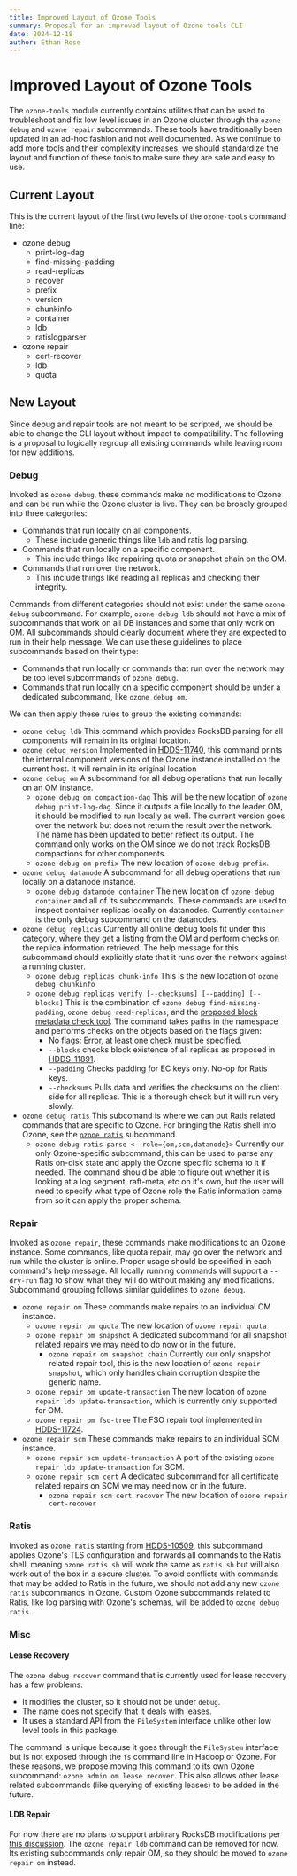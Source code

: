 ```yaml
---
title: Improved Layout of Ozone Tools
summary: Proposal for an improved layout of Ozone tools CLI
date: 2024-12-18
author: Ethan Rose
---
```

<!--
  Licensed under the Apache License, Version 2.0 (the "License");
  you may not use this file except in compliance with the License.
  You may obtain a copy of the License at

   http://www.apache.org/licenses/LICENSE-2.0

  Unless required by applicable law or agreed to in writing, software
  distributed under the License is distributed on an "AS IS" BASIS,
  WITHOUT WARRANTIES OR CONDITIONS OF ANY KIND, either express or implied.
  See the License for the specific language governing permissions and
  limitations under the License. See accompanying LICENSE file.
-->

# Improved Layout of Ozone Tools

The `ozone-tools` module currently contains utilites that can be used to troubleshoot and fix low level issues in an Ozone cluster through the `ozone debug` and `ozone repair` subcommands. These tools have traditionally been updated in an ad-hoc fashion and not well documented. As we continue to add more tools and their complexity increases, we should standardize the layout and function of these tools to make sure they are safe and easy to use.

## Current Layout

This is the current layout of the first two levels of the `ozone-tools` command line:
- ozone debug
    - print-log-dag
    - find-missing-padding
    - read-replicas
    - recover
    - prefix
    - version
    - chunkinfo
    - container
    - ldb
    - ratislogparser
- ozone repair
    - cert-recover
    - ldb
    - quota

## New Layout

Since debug and repair tools are not meant to be scripted, we should be able to change the CLI layout without impact to compatibility. The following is a proposal to logically regroup all existing commands while leaving room for new additions.

### Debug

Invoked as `ozone debug`, these commands make no modifications to Ozone and can be run while the Ozone cluster is live. They can be broadly grouped into three categories:
- Commands that run locally on all components.
    - These include generic things like `ldb` and ratis log parsing.
- Commands that run locally on a specific component.
    - This include things like repairing quota or snapshot chain on the OM.
- Commands that run over the network.
    - This include things like reading all replicas and checking their integrity.

Commands from different categories should not exist under the same `ozone debug` subcommand. For example, `ozone debug ldb` should not have a mix of subcommands that work on all DB instances and some that only work on OM. All subcommands should clearly document where they are expected to run in their help message. We can use these guidelines to place subcommands based on their type:
- Commands that run locally or commands that run over the network may be top level subcommands of `ozone debug`.
- Commands that run locally on a specific component should be under a dedicated subcommand, like `ozone debug om`.

We can then apply these rules to group the existing commands:

- `ozone debug ldb`
    This command which provides RocksDB parsing for all components will remain in its original location.
- `ozone debug version`
    Implemented in [HDDS-11740](https://issues.apache.org/jira/browse/HDDS-11740), this command prints the internal component versions of the Ozone instance installed on the current host. It will remain in its original location
- `ozone debug om`
    A subcommand for all debug operations that run locally on an OM instance.
    - `ozone debug om compaction-dag`
        This will be the new location of `ozone debug print-log-dag`. Since it outputs a file locally to the leader OM, it should be modified to run locally as well. The current version goes over the network but does not return the result over the network. The name has been updated to better reflect its output. The command only works on the OM since we do not track RocksDB compactions for other components.
    - `ozone debug om prefix`
        The new location of `ozone debug prefix`.
- `ozone debug datanode`
    A subcommand for all debug operations that run locally on a datanode instance.
    - `ozone debug datanode container`
        The new location of `ozone debug container` and all of its subcommands. These commands are used to inspect container replicas locally on datanodes. Currently `container` is the only debug subcommand on the datanodes.
- `ozone debug replicas`
    Currently all online debug tools fit under this category, where they get a listing from the OM and perform checks on the replica information retrieved. The help message for this subcommand should explicitly state that it runs over the network against a running cluster.
    - `ozone debug replicas chunk-info`
        This is the new location of `ozone debug chunkinfo`
    - `ozone debug replicas verify [--checksums] [--padding] [--blocks]`
        This is the combination of `ozone debug find-missing-padding`, `ozone debug read-replicas`, and the [proposed block metadata check tool](https://github.com/apache/ozone/pull/7548). The command takes  paths in the namespace and performs checks on the objects based on the flags given:
      - No flags: Error, at least one check must be specified.
      - `--blocks` checks block existence of all replicas as proposed in [HDDS-11891](https://issues.apache.org/jira/browse/HDDS-11891).
      - `--padding` Checks padding for EC keys only. No-op for Ratis keys.
      - `--checksums` Pulls data and verifies the checksums on the client side for all replicas. This is a thorough check but it will run very slowly.
- `ozone debug ratis`
    This subcomand is where we can put Ratis related commands that are specific to Ozone. For bringing the Ratis shell into Ozone, see the [`ozone ratis`](#ratis) subcommand.
    -  `ozone debug ratis parse <--role={om,scm,datanode}>`
        Currently our only Ozone-specific subcommand, this can be used to parse any Ratis on-disk state and apply the Ozone specific schema to it if needed. The command should be able to figure out whether it is looking at a log segment, raft-meta, etc on it's own, but the user will need to specify what type of Ozone role the Ratis information came from so it can apply the proper schema.

### Repair

Invoked as `ozone repair`, these commands make modifications to an Ozone instance. Some commands, like quota repair, may go over the network and run while the cluster is online. Proper usage should be specified in each command's help message. All locally running commands will support a `--dry-run` flag to show what they will do without making any modifications. Subcommand grouping follows similar guidelines to `ozone debug`.

- `ozone repair om`
    These commands make repairs to an individual OM instance.
    - `ozone repair om quota`
        The new location of `ozone repair quota`
    - `ozone repair om snapshot`
        A dedicated subcommand for all snapshot related repairs we may need to do now or in the future.
        - `ozone repair om snapshot chain`
            Currently our only snapshot related repair tool, this is the new location of `ozone repair snapshot`, which only handles chain corruption despite the generic name.
    - `ozone repair om update-transaction`
        The new location of `ozone repair ldb update-transaction`, which is currently only supported for OM.
    - `ozone repair om fso-tree`
        The FSO repair tool implemented in [HDDS-11724](https://issues.apache.org/jira/browse/HDDS-11724).
- `ozone repair scm`
    These commands make repairs to an individual SCM instance.
    - `ozone repair scm update-transaction`
        A port of the existing `ozone repair ldb update-transaction` for SCM.
    - `ozone repair scm cert`
        A dedicated subcommand for all certificate related repairs on SCM we may need now or in the future.
        - `ozone repair scm cert recover`
            The new location of `ozone repair cert-recover`

### Ratis

Invoked as `ozone ratis` starting from [HDDS-10509](https://issues.apache.org/jira/browse/HDDS-10509), this subcommand applies Ozone's TLS configuration and forwards all commands to the Ratis shell, meaning `ozone ratis sh` will work the same as `ratis sh` but will also work out of the box in a secure cluster. To avoid conflicts with commands that may be added to Ratis in the future, we should not add any new `ozone ratis` subcommands in Ozone. Custom Ozone subcommands related to Ratis, like log parsing with Ozone's schemas, will be added to `ozone debug ratis`.

### Misc

#### Lease Recovery

The `ozone debug recover` command that is currently used for lease recovery has a few problems:
- It modifies the cluster, so it should not be under `debug`.
- The name does not specify that it deals with leases.
- It uses a standard API from the `FileSystem` interface unlike other low level tools in this package.

The command is unique because it goes through the `FileSystem` interface but is not exposed through the `fs` command line in Hadoop or Ozone. For these reasons, we propose moving this command to its own Ozone subcommand: `ozone admin om lease recover`. This also allows other lease related subcommands (like querying of existing leases) to be added in the future.

#### LDB Repair

For now there are no plans to support arbitrary RocksDB modifications per [this discussion](https://github.com/apache/ozone/pull/7177).  The `ozone repair ldb`  command can be removed for now. Its existing subcommands only repair OM, so they should be moved to `ozone repair om` instead.

